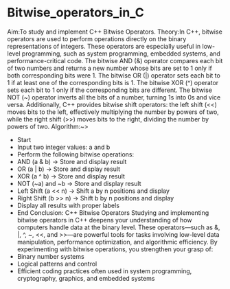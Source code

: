 # Bitwise_operators_in_C
Aim:To study and implement C++ Bitwise Operators.
Theory:In C++, bitwise operators are used to perform operations directly on the binary representations of integers. These operators are especially useful in low-level programming, such as system programming, embedded systems, and performance-critical code.
The bitwise AND (&) operator compares each bit of two numbers and returns a new number whose bits are set to 1 only if both corresponding bits were 1. The bitwise OR (|) operator sets each bit to 1 if at least one of the corresponding bits is 1. The bitwise XOR (^) operator sets each bit to 1 only if the corresponding bits are different. The bitwise NOT (~) operator inverts all the bits of a number, turning 1s into 0s and vice versa.
Additionally, C++ provides bitwise shift operators: the left shift (<<) moves bits to the left, effectively multiplying the number by powers of two, while the right shift (>>) moves bits to the right, dividing the number by powers of two.
Algorithm:~>
- Start
- Input two integer values: a and b
- Perform the following bitwise operations:
- AND (a & b) → Store and display result
- OR (a | b) → Store and display result
- XOR (a ^ b) → Store and display result
- NOT (~a) and ~b → Store and display result
- Left Shift (a << n) → Shift a by n positions and display
- Right Shift (b >> n) → Shift b by n positions and display
- Display all results with proper labels
- End
Conclusion: C++ Bitwise Operators
Studying and implementing bitwise operators in C++ deepens your understanding of how computers handle data at the binary level. These operators—such as &, |, ^, ~, <<, and >>—are powerful tools for tasks involving low-level data manipulation, performance optimization, and algorithmic efficiency.
By experimenting with bitwise operations, you strengthen your grasp of:
- Binary number systems
- Logical patterns and control
- Efficient coding practices often used in system programming, cryptography, graphics, and embedded systems

